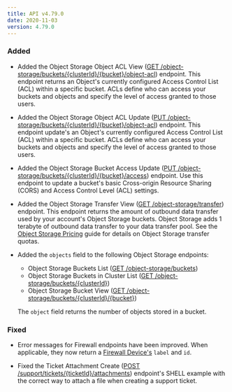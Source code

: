 ```yaml
---
title: API v4.79.0
date: 2020-11-03
version: 4.79.0
---
```

### Added

- Added the Object Storage Object ACL View ([GET /object-storage/buckets/{clusterId}/{bucket}/object-acl](/docs/api/object-storage/object-storage-object-acl-config-view/)) endpoint. This endpoint returns an Object's currently configured Access Control List (ACL) within a specific bucket. ACLs define who can access your buckets and objects and specify the level of access granted to those users.

- Added the Object Storage Object ACL Update ([PUT /object-storage/buckets/{clusterId}/{bucket}/object-acl](/docs/api/object-storage/object-storage-object-acl-config-update/)) endpoint. This endpoint update's an Object's currently configured Access Control List (ACL) within a specific bucket. ACLs define who can access your buckets and objects and specify the level of access granted to those users.

- Added the Object Storage Bucket Access Update ([PUT /object-storage/buckets/{clusterId}/{bucket}/access](/docs/api/object-storage/object-storage-bucket-access-update/)) endpoint. Use this endpoint to update a bucket's basic Cross-origin Resource Sharing (CORS) and Access Control Level (ACL) settings.

- Added the Object Storage Transfer View ([GET /object-storage/transfer](/docs/api/object-storage/object-storage-object-acl-config-view/)) endpoint. This endpoint returns the amount of outbound data transfer used by your account's Object Storage buckets. Object Storage adds 1 terabyte of outbound data transfer to your data transfer pool. See the [Object Storage Pricing](/docs/products/storage/object-storage/#pricing) guide for details on Object Storage transfer quotas.

- Added the `objects` field to the following Object Storage endpoints:

    - Object Storage Buckets List ([GET /object-storage/buckets](/docs/api/object-storage/object-storage-buckets-list/))
    - Object Storage Buckets in Cluster List ([GET /object-storage/buckets/{clusterId}](/docs/api/object-storage/object-storage-buckets-in-cluster-list/))
    - Object Storage Bucket View ([GET /object-storage/buckets/{clusterId}/{bucket}](/docs/api/object-storage/object-storage-bucket-view/))

    The `object` field returns the number of objects stored in a bucket.

### Fixed

- Error messages for Firewall endpoints have been improved. When applicable, they now return a [Firewall Device's](/docs/api/networking/firewall-device-create/) `label` and `id`.

- Fixed the Ticket Attachment Create ([POST /support/tickets/{ticketId}/attachments](/docs/api/support/ticket-attachment-create/)) endpoint's SHELL example with the correct way to attach a file when creating a support ticket.
